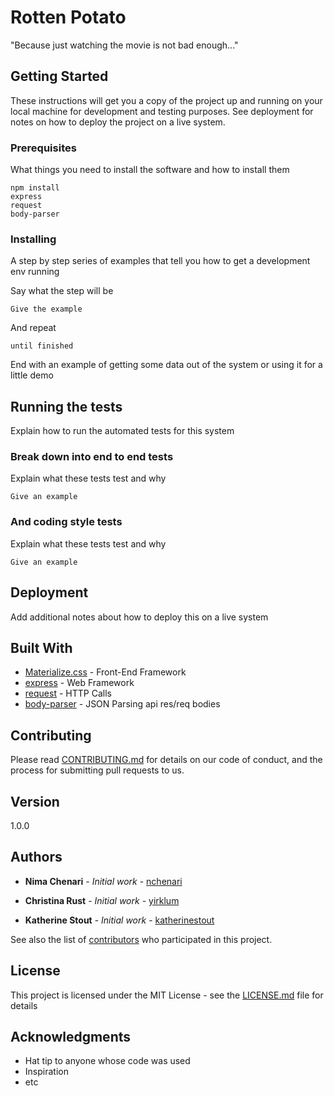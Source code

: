 # Rotten Potato

"Because just watching the movie is not bad enough..."

###

## Getting Started

These instructions will get you a copy of the project up and running on your local machine for development and testing purposes. See deployment for notes on how to deploy the project on a live system.

### Prerequisites

What things you need to install the software and how to install them

```
npm install
express
request
body-parser
```

### Installing

A step by step series of examples that tell you how to get a development env running

Say what the step will be

```
Give the example
```

And repeat

```
until finished
```

End with an example of getting some data out of the system or using it for a little demo

## Running the tests

Explain how to run the automated tests for this system

### Break down into end to end tests

Explain what these tests test and why

```
Give an example
```

### And coding style tests

Explain what these tests test and why

```
Give an example
```

## Deployment

Add additional notes about how to deploy this on a live system

## Built With

* [Materialize.css](https://materializecss.com/) - Front-End Framework
* [express](https://www.npmjs.com/package/express) - Web Framework
* [request](https://www.npmjs.com/package/requests) - HTTP Calls
* [body-parser](https://www.npmjs.com/package/body-parser) - JSON Parsing api res/req bodies

## Contributing

Please read [CONTRIBUTING.md](https://gist.github.com/PurpleBooth/b24679402957c63ec426) for details on our code of conduct, and the process for submitting pull requests to us.

## Version

1.0.0 

## Authors

* **Nima Chenari** - *Initial work* - [nchenari](https://github.com/nchenari)

* **Christina Rust** - *Initial work* - [yirklum](https://github.com/yirklum)

* **Katherine Stout** - *Initial work* - [katherinestout](https://github.com/katherinestout)

See also the list of [contributors](https://github.com/your/project/contributors) who participated in this project.

## License

This project is licensed under the MIT License - see the [LICENSE.md](LICENSE.md) file for details

## Acknowledgments

* Hat tip to anyone whose code was used
* Inspiration
* etc
